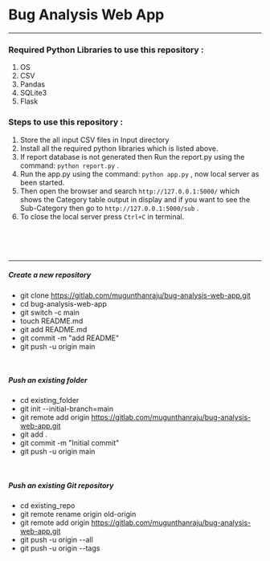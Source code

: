 # Bug Analysis Web App

<hr>

### Required Python Libraries to use this repository :

1. OS
2. CSV
3. Pandas
4. SQLite3
5. Flask

### Steps to use this repository :

1. Store the all input CSV files in Input directory
2. Install all the required python libraries which is listed above.
3. If report database is not generated then Run the report.py using the command: `python report.py` .
4. Run the app.py using the command: `python app.py` , now local server as been started.
5. Then open the browser and search `http://127.0.0.1:5000/` which shows the Category table output in display and if you want to see the Sub-Category then go to `http://127.0.0.1:5000/sub` .
6. To close the local server press `Ctrl+C` in terminal.

<br>
<br>
<br>

<hr>

##### Create a new repository

- git clone https://gitlab.com/mugunthanraju/bug-analysis-web-app.git
- cd bug-analysis-web-app
- git switch -c main
- touch README.md
- git add README.md
- git commit -m "add README"
- git push -u origin main

<br>

##### Push an existing folder

- cd existing_folder
- git init --initial-branch=main
- git remote add origin https://gitlab.com/mugunthanraju/bug-analysis-web-app.git
- git add .
- git commit -m "Initial commit"
- git push -u origin main

<br>

##### Push an existing Git repository

- cd existing_repo
- git remote rename origin old-origin
- git remote add origin https://gitlab.com/mugunthanraju/bug-analysis-web-app.git
- git push -u origin --all
- git push -u origin --tags
